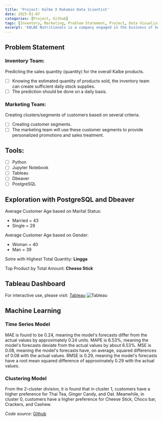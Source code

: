 ```yaml
---
title: 'Project: Kalbe X Rakamin Data Scientist'
date: 2025-01-07
categories: [Project, Github]
tags: [Inventory, Marketing, Problem Statement, Project, Data Visualisation, Machine Learning]
excerpt: 'KALBE Nutritionals is a company engaged in the business of health food and beverages, with a mission to provide the best nutrition solutions for a better life. KALBE Nutritionals offers a range of nutritional products for every stage of life, starting from pregnancy preparation, through pregnancy, nutrition for babies, children, adults, and even the elderly.'
---
```

## Problem Statement
### Inventory Team: 
Predicting the sales quantity (quantity) for the overall Kalbe products.
- [ ] Knowing the estimated quantity of products sold, the inventory team can create sufficient daily stock supplies.
- [ ] The prediction should be done on a daily basis.
### Marketing Team: 
Creating clusters/segments of customers based on several criteria.
- [ ] Creating customer segments.
- [ ] The marketing team will use these customer segments to provide personalized promotions and sales treatment.

## Tools:
- [ ] Python
- [ ] Jupyter Notebook
- [ ] Tableau
- [ ] Dbeaver
- [ ] PostgreSQL

## Exploration with PostgreSQL and Dbeaver
Average Customer Age based on Marital Status:
- Married = 43
- Single = 29

Average Customer Age based on Gender:
- Woman = 40
- Man = 39

Sotre with Highest Total Quantity: **Lingga**

Top Product by Total Amount: **Cheese Stick**

## Tableau Dashboard
For interactive use, please visit: [Tableau](https://public.tableau.com/views/Kalbe_FinalTask/Kalbe_Dashboard?:language=en-GB&:display_count=n&:origin=viz_share_link)
![Tableau](assets/gif/kalbe.gif)

## Machine Learning
### Time Series Model
MAE is found to be 0.24, meaning the model's forecasts differ from the actual values by approximately 0.24 units. MAPE is 6.53%, meaning the model's forecasts deviate from the actual values by about 6.53%. MSE is 0.08, meaning the model's forecasts have, on average, squared differences of 0.08 with the actual values. RMSE is 0.29, meaning the model's forecasts have a root mean squared difference of approximately 0.29 with the actual values.

### Clustering Model
From the 2-cluster division, it is found that in cluster 1, customers have a higher preference for Thai Tea, Ginger Candy, and Oat. Meanwhile, in cluster 0, customers have a higher preference for Cheese Stick, Choco bar, Crackers, and Cashew.


*Code source:* [Github](https://github.com/1nnocentia/Kalbe_Nutritional)